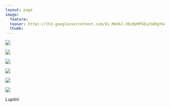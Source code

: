 ```yaml
---
layout: page
image:
  feature:
  teaser: https://lh3.googleusercontent.com/6v_MmX6J-38i0pMPGEuzS8HgYGcqS8ka8dsbi97xPF4=w245
  thumb:
---
```


[![](https://lh3.googleusercontent.com/-qdS_qmifd2piQdXxmRK0DoB5TNTYtWGoexa9cIiTyA=w800)](https://lh3.googleusercontent.com/-qdS_qmifd2piQdXxmRK0DoB5TNTYtWGoexa9cIiTyA=s0)

[![](https://lh3.googleusercontent.com/Cw8pb56pR3vNMY5X8pwfWzULvgBlp0T8M__HlnY6Qtw=w800)](https://lh3.googleusercontent.com/Cw8pb56pR3vNMY5X8pwfWzULvgBlp0T8M__HlnY6Qtw=s0)

[![](https://lh3.googleusercontent.com/lLtMun8mD_46eTlc6Tt_4iZ7D7udthZaKVivXjtmsbQ=w800)](https://lh3.googleusercontent.com/lLtMun8mD_46eTlc6Tt_4iZ7D7udthZaKVivXjtmsbQ=s0)

[![](https://lh3.googleusercontent.com/-PMIsbPPimfFfh6KkgYbbdFNGIySHBLYt9vN8c4f018=w800)](https://lh3.googleusercontent.com/-PMIsbPPimfFfh6KkgYbbdFNGIySHBLYt9vN8c4f018=s0)

[![](https://lh3.googleusercontent.com/8wGAEJ5RR43JjzGdi7GLNsqRuT9mO4gfzWVkxH91gq0=w800)](https://lh3.googleusercontent.com/8wGAEJ5RR43JjzGdi7GLNsqRuT9mO4gfzWVkxH91gq0=s0)

[![](https://lh3.googleusercontent.com/nR_ugNgcBzRk8H4LIOeg5yG2dWCpgFYl-f3q_ezeWN0=w800)](https://lh3.googleusercontent.com/nR_ugNgcBzRk8H4LIOeg5yG2dWCpgFYl-f3q_ezeWN0=s0)

*Lupiini*
